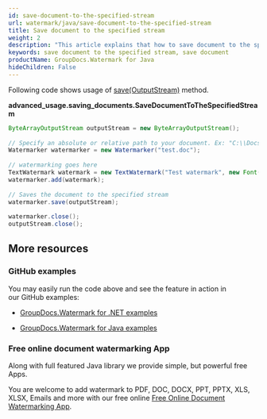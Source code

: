 ```yaml
---
id: save-document-to-the-specified-stream
url: watermark/java/save-document-to-the-specified-stream
title: Save document to the specified stream
weight: 2
description: "This article explains that how to save document to the specified stream while using GroupDocs.Watermarks Java API."
keywords: save document to the specified stream, save document 
productName: GroupDocs.Watermark for Java
hideChildren: False
---
```

Following code shows usage of [save(OutputStream)](https://reference.groupdocs.com/watermark/java/com.groupdocs.watermark/Watermarker#save(java.io.OutputStream)) method.

**advanced\_usage.saving\_documents.SaveDocumentToTheSpecifiedStream**

```java
ByteArrayOutputStream outputStream = new ByteArrayOutputStream();                                
                                                                                                 
// Specify an absolute or relative path to your document. Ex: "C:\\Docs\\test.doc"
Watermarker watermarker = new Watermarker("test.doc");                                  
                                                                                                 
// watermarking goes here                                                                        
TextWatermark watermark = new TextWatermark("Test watermark", new Font("Arial", 12));            
watermarker.add(watermark);                                                                      
                                                                                                 
// Saves the document to the specified stream                                                    
watermarker.save(outputStream);                                                                  
                                                                                                 
watermarker.close();                                                                             
outputStream.close();                                                                            
```

## More resources

### GitHub examples

You may easily run the code above and see the feature in action in our GitHub examples:

*   [GroupDocs.Watermark for .NET examples](https://github.com/groupdocs-watermark/GroupDocs.Watermark-for-.NET)
    
*   [GroupDocs.Watermark for Java examples](https://github.com/groupdocs-watermark/GroupDocs.Watermark-for-Java)
    

### Free online document watermarking App

Along with full featured Java library we provide simple, but powerful free Apps.

You are welcome to add watermark to PDF, DOC, DOCX, PPT, PPTX, XLS, XLSX, Emails and more with our free online [Free Online Document Watermarking App](https://products.groupdocs.app/watermark).
